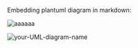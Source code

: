 Embedding plantuml diagram in markdown:




![aaaaaa](http://www.plantuml.com/plantuml/proxy?cache=no&src=https://raw.githubusercontent.com/isigmund/test_plantuml/main/test.puml)




![your-UML-diagram-name](http://www.plantuml.com/plantuml/proxy?cache=no&src=https://raw.githubusercontent.com/jonashackt/plantuml-markdown/master/example-uml.iuml)

